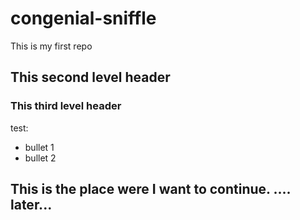 # congenial-sniffle
This is my first repo

## This second level header

### This third level header

test:

+ bullet 1
+ bullet 2

## This is the place were I want to continue. .... later...
